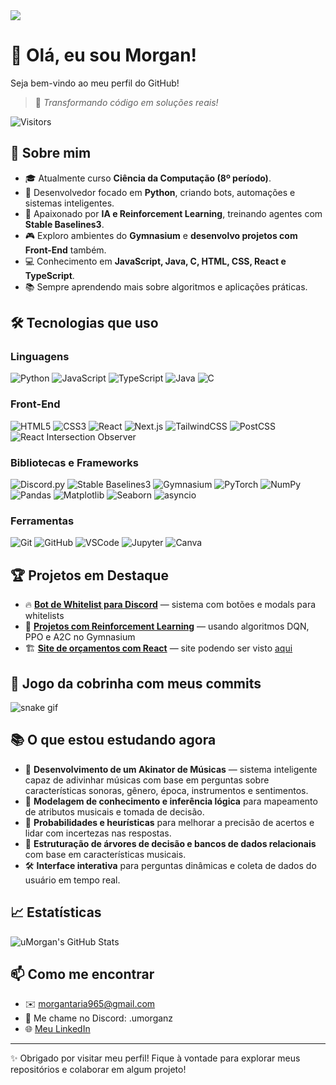 <!-- Banner -->
<img src="https://capsule-render.vercel.app/api?type=waving&color=0:6a1b9a,100:ff6f00&height=200&section=header&text=Morgan%20👨‍💻&fontSize=40&fontColor=FFFFFF&animation=fadeIn" />

# 👋 Olá, eu sou Morgan!

Seja bem-vindo ao meu perfil do GitHub!

> 🚀 *Transformando código em soluções reais!*

![Visitors](https://komarev.com/ghpvc/?username=uMorgan&color=orange&style=flat-square)

## 🚀 Sobre mim

- 🎓 Atualmente curso **Ciência da Computação (8º período)**.
- 🎯 Desenvolvedor focado em **Python**, criando bots, automações e sistemas inteligentes.
- 🤖 Apaixonado por **IA e Reinforcement Learning**, treinando agentes com **Stable Baselines3**.
- 🎮 Exploro ambientes do **Gymnasium** e **desenvolvo projetos com Front-End** também.
- 💻 Conhecimento em **JavaScript, Java, C, HTML, CSS, React e TypeScript**.
- 📚 Sempre aprendendo mais sobre algoritmos e aplicações práticas.

## 🛠️ Tecnologias que uso

### Linguagens
![Python](https://img.shields.io/badge/Python-3776AB?style=for-the-badge&logo=python&logoColor=white)
![JavaScript](https://img.shields.io/badge/JavaScript-F7DF1E?style=for-the-badge&logo=javascript&logoColor=black)
![TypeScript](https://img.shields.io/badge/TypeScript-007ACC?style=for-the-badge&logo=typescript&logoColor=white)
![Java](https://img.shields.io/badge/Java-ED8B00?style=for-the-badge&logo=java&logoColor=white)
![C](https://img.shields.io/badge/C-00599C?style=for-the-badge&logo=c&logoColor=white)

### Front-End
![HTML5](https://img.shields.io/badge/HTML5-E34F26?style=for-the-badge&logo=html5&logoColor=white)
![CSS3](https://img.shields.io/badge/CSS3-1572B6?style=for-the-badge&logo=css3&logoColor=white)
![React](https://img.shields.io/badge/React-20232A?style=for-the-badge&logo=react&logoColor=61DAFB)
![Next.js](https://img.shields.io/badge/Next.js-000000?style=for-the-badge&logo=nextdotjs&logoColor=white)
![TailwindCSS](https://img.shields.io/badge/Tailwind_CSS-38B2AC?style=for-the-badge&logo=tailwind-css&logoColor=white)
![PostCSS](https://img.shields.io/badge/PostCSS-DD3A0A?style=for-the-badge&logo=postcss&logoColor=white)
![React Intersection Observer](https://img.shields.io/badge/React--Intersection--Observer-000000?style=for-the-badge&logo=react&logoColor=61DAFB)

### Bibliotecas e Frameworks

![Discord.py](https://img.shields.io/badge/Discord.py-5865F2?style=for-the-badge&logo=discord&logoColor=white)
![Stable Baselines3](https://img.shields.io/badge/Stable--Baselines3-FF6F00?style=for-the-badge&logo=python&logoColor=white)
![Gymnasium](https://img.shields.io/badge/Gymnasium-6A1B9A?style=for-the-badge&logo=python&logoColor=white)
![PyTorch](https://img.shields.io/badge/PyTorch-EE4C2C?style=for-the-badge&logo=pytorch&logoColor=white)
![NumPy](https://img.shields.io/badge/NumPy-013243?style=for-the-badge&logo=numpy&logoColor=white)
![Pandas](https://img.shields.io/badge/Pandas-150458?style=for-the-badge&logo=pandas&logoColor=white)
![Matplotlib](https://img.shields.io/badge/Matplotlib-11557C?style=for-the-badge&logo=plotly&logoColor=white)
![Seaborn](https://img.shields.io/badge/Seaborn-5A9BD5?style=for-the-badge&logo=python&logoColor=white)
![asyncio](https://img.shields.io/badge/asyncio-3776AB?style=for-the-badge&logo=python&logoColor=white)

### Ferramentas

![Git](https://img.shields.io/badge/Git-F05032?style=for-the-badge&logo=git&logoColor=white)
![GitHub](https://img.shields.io/badge/GitHub-181717?style=for-the-badge&logo=github&logoColor=white)
![VSCode](https://img.shields.io/badge/VS%20Code-007ACC?style=for-the-badge&logo=visual-studio-code&logoColor=white)
![Jupyter](https://img.shields.io/badge/Jupyter-F37626?style=for-the-badge&logo=jupyter&logoColor=white)
![Canva](https://img.shields.io/badge/Canva-00C4CC?style=for-the-badge&logo=canva&logoColor=white)

## 🏆 Projetos em Destaque

- 🔥 **[Bot de Whitelist para Discord](https://github.com/uMorgan/Bot-WL)** — sistema com botões e modals para whitelists
- 🤖 **[Projetos com Reinforcement Learning](https://github.com/uMorgan/ML-CD)** — usando algoritmos DQN, PPO e A2C no Gymnasium
- 🏗️ **[Site de orçamentos com React](https://github.com/uMorgan/JM-locacoes)** — site podendo ser visto [aqui](https://umorgan.github.io/JM-locacoes/)

## 🐍 Jogo da cobrinha com meus commits

![snake gif](https://raw.githubusercontent.com/uMorgan/uMorgan/output/github-contribution-grid-snake-dark.svg)


## 📚 O que estou estudando agora

- 🎵 **Desenvolvimento de um Akinator de Músicas** — sistema inteligente capaz de adivinhar músicas com base em perguntas sobre características sonoras, gênero, época, instrumentos e sentimentos.
- 🧠 **Modelagem de conhecimento e inferência lógica** para mapeamento de atributos musicais e tomada de decisão.
- 🎲 **Probabilidades e heurísticas** para melhorar a precisão de acertos e lidar com incertezas nas respostas.
- 🧩 **Estruturação de árvores de decisão e bancos de dados relacionais** com base em características musicais.
- 🛠️ **Interface interativa** para perguntas dinâmicas e coleta de dados do usuário em tempo real.

## 📈 Estatísticas

![uMorgan's GitHub Stats](https://github-readme-stats.vercel.app/api?username=uMorgan&show_icons=true&theme=radical)

## 📫 Como me encontrar

- ✉️ morgantaria965@gmail.com  
- 💬 Me chame no Discord: .umorganz  
- 🌐 [Meu LinkedIn](https://www.linkedin.com/in/jo%C3%A3o-morgan-de-almeida-lins-do-vale-ab0094217/)

---

✨ Obrigado por visitar meu perfil! Fique à vontade para explorar meus repositórios e colaborar em algum projeto!
